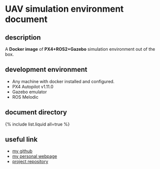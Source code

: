 # UAV simulation environment document

## description
A **Docker image** of **PX4+ROS2+Gazebo** simulation environment out of the box.

## development environment
- Any machine with docker installed and configured.
- PX4 Autopilot v1.11.0
- Gazebo emulator
- ROS Melodic

## document directory
{% include list.liquid all=true %}

## useful link
- [my github](https://github.com/hewittzgh/)
- [my personal webpage](https://hewittzgh.github.io/)
- [project repository](https://github.com/hewittzgh/UAV-simulation-environment/)